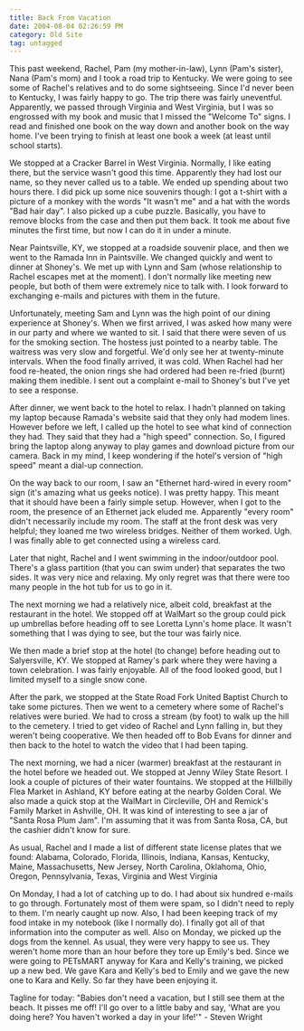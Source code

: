 ```yaml
---
title: Back From Vacation
date: 2004-08-04 02:26:59 PM
category: Old Site
tag: untagged
---
```


This past weekend, Rachel, Pam (my mother-in-law), Lynn (Pam's sister), Nana (Pam's mom) and I took a road trip to Kentucky. We were going to see some of Rachel's relatives and to do some sightseeing. Since I'd never been to Kentucky, I was fairly happy to go. The trip there was fairly uneventful. Apparently, we passed through Virginia and West Virginia, but I was so engrossed with my book and music that I missed the "Welcome To" signs. I read and finished one book on the way down and another book on the way home. I've been trying to finish at least one book a week (at least until school starts).

We stopped at a Cracker Barrel in West Virginia. Normally, I like eating there, but the service wasn't good this time. Apparently they had lost our name, so they never called us to a table. We ended up spending about two hours there. I did pick up some nice souvenirs though: I got a t-shirt with a picture of a monkey with the words "It wasn't me" and a hat with the words "Bad hair day". I also picked up a cube puzzle. Basically, you have to remove blocks from the case and then put them back. It took me about five minutes the first time, but now I can do it in under a minute.

Near Paintsville, KY, we stopped at a roadside souvenir place, and then we went to the Ramada Inn in Paintsville. We changed quickly and went to dinner at Shoney's. We met up with Lynn and Sam (whose relationship to Rachel escapes met at the moment). I don't normally like meeting new people, but both of them were extremely nice to talk with. I look forward to exchanging e-mails and pictures with them in the future.

Unfortunately, meeting Sam and Lynn was the high point of our dining experience at Shoney's. When we first arrived, I was asked how many were in our party and where we wanted to sit. I said that there were seven of us for the smoking section. The hostess just pointed to a nearby table. The waitress was very slow and forgetful. We'd only see her at twenty-minute intervals. When the food finally arrived, it was cold. When Rachel had her food re-heated, the onion rings she had ordered had been re-fried (burnt) making them inedible. I sent out a complaint e-mail to Shoney's but I've yet to see a response.

After dinner, we went back to the hotel to relax. I hadn't planned on taking my laptop because Ramada's website said that they only had modem lines. However before we left, I called up the hotel to see what kind of connection they had. They said that they had a "high speed" connection. So, I figured bring the laptop along anyway to play games and download picture from our camera. Back in my mind, I keep wondering if the hotel's version of "high speed" meant a dial-up connection.

On the way back to our room, I saw an "Ethernet hard-wired in every room" sign (it's amazing what us geeks notice). I was pretty happy. This meant that it should have been a fairly simple setup. However, when I got to the room, the presence of an Ethernet jack eluded me. Apparently "every room" didn't necessarily include my room. The staff at the front desk was very helpful; they loaned me two wireless bridges. Neither of them worked. Ugh. I was finally able to get connected using a wireless card.

Later that night, Rachel and I went swimming in the indoor/outdoor pool. There's a glass partition (that you can swim under) that separates the two sides. It was very nice and relaxing. My only regret was that there were too many people in the hot tub for us to go in it.

The next morning we had a relatively nice, albeit cold, breakfast at the restaurant in the hotel. We stopped off at WalMart so the group could pick up umbrellas before heading off to see Loretta Lynn's home place. It wasn't something that I was dying to see, but the tour was fairly nice.

We then made a brief stop at the hotel (to change) before heading out to Salyersville, KY. We stopped at Ramey's park where they were having a town celebration. I was fairly enjoyable. All of the food looked good, but I limited myself to a single snow cone.

After the park, we stopped at the State Road Fork United Baptist Church to take some pictures. Then we went to a cemetery where some of Rachel's relatives were buried. We had to cross a stream (by foot) to walk up the hill to the cemetery. I tried to get video of Rachel and Lynn falling in, but they weren't being cooperative. We then headed off to Bob Evans for dinner and then back to the hotel to watch the video that I had been taping.

The next morning, we had a nicer (warmer) breakfast at the restaurant in the hotel before we headed out. We stopped at Jenny Wiley State Resort. I look a couple of pictures of their water fountains. We stopped at the Hillbilly Flea Market in Ashland, KY before eating at the nearby Golden Coral. We also made a quick stop at the WalMart in Circleville, OH and Remick's Family Market in Ashville, OH. It was kind of interesting to see a jar of "Santa Rosa Plum Jam". I'm assuming that it was from Santa Rosa, CA, but the cashier didn't know for sure.

As usual, Rachel and I made a list of different state license plates that we found: Alabama, Colorado, Florida, Illinois, Indiana, Kansas, Kentucky, Maine, Massachusetts, New Jersey, North Carolina, Oklahoma, Ohio, Oregon, Pennsylvania, Texas, Virginia and West Virginia

On Monday, I had a lot of catching up to do. I had about six hundred e-mails to go through. Fortunately most of them were spam, so I didn't need to reply to them. I'm nearly caught up now. Also, I had been keeping track of my food intake in my notebook (like I normally do). I finally got all of that information into the computer as well. Also on Monday, we picked up the dogs from the kennel. As usual, they were very happy to see us. They weren't home more than an hour before they tore up Emily's bed. Since we were going to PETsMART anyway for Kara and Kelly's training, we picked up a new bed. We gave Kara and Kelly's bed to Emily and we gave the new one to Kara and Kelly. So far they have been enjoying it.

Tagline for today: "Babies don't need a vacation, but I still see them at the beach. It pisses me off! I'll go over to a little baby and say, 'What are you doing here? You haven't worked a day in your life!'" - Steven Wright
